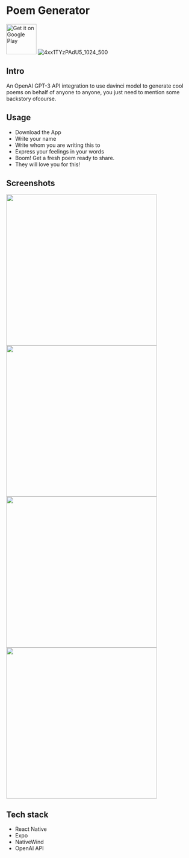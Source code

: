 # Poem Generator

<a href="https://play.google.com/store/apps/details?id=com.poemgenerator" target="_blank"><img alt="Get it on Google Play" height="80" src="https://play.google.com/intl/en_us/badges/images/generic/en_badge_web_generic.png" /></a>
![4xx1TYzPAdU5_1024_500](https://user-images.githubusercontent.com/73601258/214368569-1fd0dad6-34bd-40f4-a665-6eae3d36e727.png)


## Intro
An OpenAI GPT-3 API integration to use davinci model to generate cool poems on behalf of anyone to anyone, you just need to mention some backstory ofcourse.

## Usage
- Download the App
- Write your name
- Write whom you are writing this to
- Express your feelings in your words
- Boom! Get a fresh poem ready to share.
- They will love you for this!

## Screenshots
<p align="flex">
<img height="400" src="https://user-images.githubusercontent.com/73601258/214368839-650def34-d4a5-42e8-9f71-6a7a306cd972.jpeg" />
<img height="400" src="https://user-images.githubusercontent.com/73601258/214368846-423a5081-67bb-40ec-974b-06b231a4dba1.jpeg" />
<img height="400" src="https://user-images.githubusercontent.com/73601258/214368848-d04443d6-349a-418f-a354-5b496f41710f.jpeg" />
<img height="400" src="https://user-images.githubusercontent.com/73601258/214368849-edad15a7-f5f4-4af1-8d4d-2a832871aed4.jpeg" />
</p>

## Tech stack
- React Native
- Expo
- NativeWind
- OpenAI API
